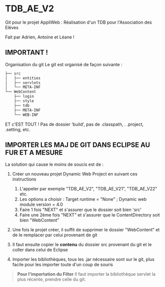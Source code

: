 # TDB_AE_V2

Git pour le projet AppliWeb : Réalisation d'un TDB pour l'Association des Elèves

Fait par Adrien, Antoine et Léane !

## IMPORTANT !

Organisation du git
Le git est organisé de façon suivante :

```bash
├── src
│   ├── entities
│   ├── servlets
│   └── META-INF
└── WebContent
    ├── login
    ├── style
    ├── tdb
    ├── META-INF
    └── WEB-INF
```
  
ET c'EST TOUT ! Pas de dossier 'build', pas de .classpath, . .project, .setting, etc.

## IMPORTER LES MAJ DE GIT DANS ECLIPSE AU FUR ET A MESURE

La solution qui cause le moins de soucis est de :

1. Créer un nouveau projet Dynamic Web Project en suivant ces instructions
    1. L'appeler par exemple "TDB_AE_V2", "TDB_AE_V21", "TDB_AE_V22" etc.
    2. Les options a choisir : Target runtime = "None" ; Dynamic web module version = 4.0
    3. Faire 1 fois "NEXT" et s'assurer que le dossier soit bien 'src'
    4. Faire une 2ème fois "NEXT" et s'assurer que le ContentDirectory soit bien "WebContent"
  

2. Une fois le projet créer, il suffit de supprimer le dossier "WebContent" et de le remplacer par celui provenant de git
3. Il faut ensuite copier le **contenu** du dossier src provenant du git et le coller dans celui de Eclipse
4. Importer les bibliothèques, tous les .jar nécessaire sont sur le git, plus facile pour les importer toute d'un coup de souris
  
  
> **Pour l'importation du Filter**
> Il faut importer la bibliothèque servlet la plus récente, prendre celle du git.
